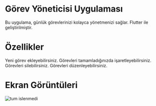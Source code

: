 # Görev Yöneticisi Uygulaması

Bu uygulama, günlük görevlerinizi kolayca yönetmenizi sağlar. Flutter ile geliştirilmiştir.

# Özellikler

Yeni görev ekleyebilirsiniz.
Görevleri tamamladığınızda işaretleyebilirsiniz.
Görevleri silebilirsiniz.
Görevleri düzenleyebilirsiniz.

# Ekran Görüntüleri
![tum islenmedi](https://github.com/AHMEDRUSTUM/ToDoApp_flutter/assets/164236168/6f03e820-4388-4925-989f-5b8e99223e3f)


